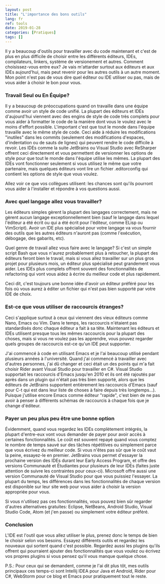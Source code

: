 ```yaml
---
layout: post
title: "L'importance des bons outils"
lang: fr
ref: tools
date: 2019-01-28
categories: [Pratiques]
tags: []
---
```

Il y a beaucoup d'outils pour travailler avec du code maintenant et c'est de plus en plus difficile de choisir entre les différents éditeurs, IDEs, compilateurs, linkers, système de versionement et autres. Comment choisissez-vous entre eux? Je vais m'attarder surtout aux éditeurs et aux IDEs aujourd'hui, mais peut revenir pour les autres outils à un autre moment. Mon point n'est pas de vous dire quel éditeur ou IDE utiliser ou pas, mais de vous aider à choisir le bon pour vous.

### Travail Seul ou En Équipe?
Il y a beaucoup de préoccupations quand on travaille dans une équipe comme avoir un style de code unifié. La plupart des éditeurs et IDEs d'aujourd'hui viennent avec des engins de style de code très complets pour vous aider à formatter le code de la manière dont vous le voulez avec le moins d'effort possible. L'important c'est que tout le monde dans l'équipe travaille avec le même style de code. Ceci aide à réduire les modifications "inutiles" dans les commits (seulement des modifications d'espaces, d'indentation ou de sauts de lignes) qui peuvent rendre le code difficile à revoir. Les IDEs comme la suite JetBrains ou Visual Studio avec ReSharper offrent ceci directement et vous permettent de versionner les options de style pour que tout le monde dans l'équipe utilise les mêmes. La plupart des IDEs vont fonctionner seulement si vous utilisez le même que votre partenaire, mais quelques éditeurs vont lire un fichier .editorconfig qui contient les options de style que vous voulez. 

Allez voir ce que vos collègues utilisent: les chances sont qu'ils pourront vous aider à l'installer et répondre à vos questions aussi.

### Avec quel langage allez vous travailler?
Les éditeurs simples gèrent la plupart des langages correctement, mais ne gèrent aucun langage exceptionnellement bien (sauf le langage dans lequel l'éditeur a été écrit ou qui a été écrit pour l'éditeur, comme ELisp ou VimScript). Avoir un IDE plus spécialisé pour votre langage va vous fournir des outils que les autres éditeurs n'auront pas (comme l'exécution, débogage, des gabarits, etc).

Quel genre de travail allez vous faire avec le langage? Si c'est un simple script Bash que vous n'aurez probablement plus à retoucher, la plupart des éditeurs feront bien le travail, mais si vous allez travailler sur un plus gros projet pour plusieurs mois, un éditeur plus spécialisé peut grandement vous aider. Les IDEs plus complets offrent souvent des fonctionnalités de refactoring qui vont vous aidez à écrire du meilleur code et plus rapidement.

Ceci dit, c'est toujours une bonne idée d'avoir un éditeur préféré pour les fois où vous aurez à éditer un fichier qui n'est pas bien supporté par votre IDE de choix.

### Est-ce que vous utiliser de raccourcis étranges?
Ceci s'applique surtout à ceux qui viennent des vieux éditeurs comme Nano, Emacs ou Vim. Dans le temps, les raccourcis n'étaient pas standardisés donc chaque éditeur a fait à sa tête. Maintenant les éditeurs et IDEs utilisent presque tous les mêmes raccourcis pour la plupart des choses, mais si vous ne voulez pas les apprendre, vous pouvez regarder quels groupes de raccourcis est-ce qu'un IDE peut supporter.

J'ai commencé à code en utilisant Emacs et je l'ai beaucoup utilisé pendant plusieurs années à l'université. Quand j'ai commencé à travailler avec d'autres personnes, j'ai dû changer et ceci était un des points qui m'a fait choisir Rider avant Visual Studio pour travailler en C#. Visual Studio supportait les raccourcis d'Emacs jusqu'en 2010 et ils ont été rajoutés par après dans un plugin qui n'était pas très bien supporté, alors que les éditeurs de JetBrains supportent entièrement les raccourcis d'Emacs (sauf pour C-t qui est dans leur liste de choses à faire depuis très longtemps...). Puisque j'utilise encore Emacs comme éditeur "rapide", c'est bien de ne pas avoir à penser à différents schémas de raccourcis à chaque fois que je change d'éditeur.

### Payer un peu plus peu être une bonne option
Évidemment, quand vous regardez les IDEs complètement intégrés, la plupart d'entre-eux vont vous demander de payer pour avoir accès à certaines fonctionnalités. Le coût est souvent repayé quand vous comptez le nombre de temps sauvé sur des tâches répétitives ou simplement parce que vous écrivez du meilleur code. Si vous n'êtes pas sûr que le coût vaut la peine, essayez-le en premier. JetBrains vous permet d'essayer la prochaine version des IDEs durant leur Early Access Program, et offre des versions Communauté et Étudiantes pour plusieurs de leur IDEs (faites juste attention de suivre les contraintes pour ceux-ci). Microsoft offre aussi une version Communauté de Visual Studio pour que vous puissiez l'essayer. La plupart du temps, les différences dans les fonctionnalités de chaque version est disponible sur leur site web pour vous aider à choisir la version appropriée pour vous.

Si vous n'utilisez pas ces fonctionnalités, vous pouvez bien sûr regarder d'autres alternatives gratuites: Eclipse, NetBeans, Android Studio, Visual Studio Code, Atom (et j'en passe) ou simplement votre éditeur préféré.

### Conclusion
L'IDE est l'outil que vous allez utiliser le plus, prenez donc le temps de bien le choisir selon vos besoins. Essayez différents outils et regardez les nouveaux qui sortent quand c'est possible. Regardez aussi les plugins qu'ils offrent qui pourraient ajouter des fonctionnalités que vous voulez ou écrivez vos propres plugins si vous pensez qu'il vous manque quelque chose.

P.S.: Pour ceux qui se demandent, comme je l'ai dit plus tôt, mes outils principaux ces temps-ci sont Intellij IDEA pour Java et Android, Rider pour C#, WebStorm pour ce blog et Emacs pour pratiquement tout le reste.